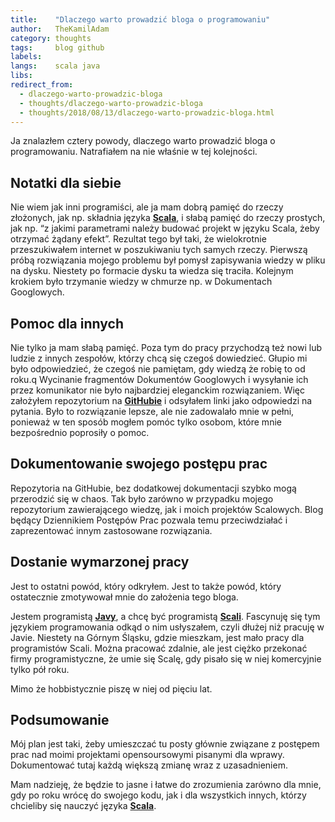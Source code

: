 ```yaml
---
title:    "Dlaczego warto prowadzić bloga o programowaniu"
author:   TheKamilAdam
category: thoughts
tags:     blog github
labels:
langs:    scala java
libs:
redirect_from:
  - dlaczego-warto-prowadzic-bloga
  - thoughts/dlaczego-warto-prowadzic-bloga
  - thoughts/2018/08/13/dlaczego-warto-prowadzic-bloga.html
---
```


Ja znalazłem cztery powody, dlaczego warto prowadzić bloga o programowaniu.
Natrafiałem na nie właśnie w tej kolejności.

## Notatki dla siebie
Nie wiem jak inni programiści, 
ale ja mam dobrą pamięć do rzeczy złożonych, 
jak np. składnia języka **[Scala](/posts-by-langs/scala)**,
i słabą pamięć do rzeczy prostych, jak np. “z jakimi parametrami należy budować projekt w języku Scala, żeby otrzymać żądany efekt”.
Rezultat tego był taki, że wielokrotnie przeszukiwałem internet w poszukiwaniu tych samych rzeczy.
Pierwszą próbą rozwiązania mojego problemu był pomysł zapisywania wiedzy w pliku na dysku.
Niestety po formacie dysku ta wiedza się traciła.
Kolejnym krokiem było trzymanie wiedzy w chmurze np. w Dokumentach Googlowych.

## Pomoc dla innych
Nie tylko ja mam słabą pamięć.
Poza tym do pracy przychodzą też nowi lub ludzie z innych zespołów, którzy chcą się czegoś dowiedzieć.
Głupio mi było odpowiedzieć, że czegoś nie pamiętam, gdy wiedzą że robię to od roku.q
Wycinanie fragmentów Dokumentów Googlowych i wysyłanie ich przez komunikator nie było najbardziej eleganckim rozwiązaniem.
Więc założyłem repozytorium na **[GitHubie](/posts-by-tags/github)** i odsyłałem linki jako odpowiedzi na pytania.
Było to rozwiązanie lepsze, ale nie zadowalało mnie w pełni,
ponieważ w ten sposób mogłem pomóc tylko osobom, które mnie bezpośrednio poprosiły o pomoc.

## Dokumentowanie swojego postępu prac

Repozytoria na GitHubie, bez dodatkowej dokumentacji szybko mogą przerodzić się w chaos.
Tak było zarówno w przypadku mojego repozytorium zawierającego wiedzę, jak i moich projektów Scalowych.
Blog będący Dziennikiem Postępów Prac pozwala temu przeciwdziałać i zaprezentować innym zastosowane rozwiązania.


## Dostanie wymarzonej pracy
Jest to ostatni powód, który odkryłem. Jest to także powód, który ostatecznie zmotywował mnie do założenia tego bloga.

Jestem programistą **[Javy](/posts-by-langs/java)**, a chcę być programistą **[Scali](/posts-by-langs/scala)**.
Fascynuję się tym językiem programowania odkąd o nim usłyszałem, czyli dłużej niż pracuję w Javie.
Niestety na Górnym Śląsku, gdzie mieszkam, jest mało pracy dla programistów Scali.
Można pracować zdalnie, ale jest ciężko przekonać firmy programistyczne,
że umie się Scalę, gdy pisało się w niej komercyjnie tylko pół roku.

Mimo że hobbistycznie piszę w niej od pięciu lat.

## Podsumowanie
Mój plan jest taki,
żeby umieszczać tu posty głównie związane z postępem prac nad moimi projektami opensoursowymi pisanymi dla wprawy.
Dokumentować tutaj każdą większą zmianę wraz z uzasadnieniem.

Mam nadzieję, że będzie to jasne i łatwe do zrozumienia zarówno dla mnie, gdy po roku wrócę do swojego kodu,
jak i dla wszystkich innych, którzy chcieliby się nauczyć języka **[Scala](/posts-by-langs/scala)**.

